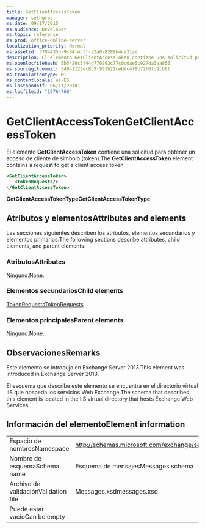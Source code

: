 ```yaml
---
title: GetClientAccessToken
manager: sethgros
ms.date: 09/17/2015
ms.audience: Developer
ms.topic: reference
ms.prod: office-online-server
localization_priority: Normal
ms.assetid: 3704435b-9c84-4cff-a2a0-8288b4ca31ae
description: El elemento GetClientAccessToken contiene una solicitud para obtener un acceso de cliente de símbolo (token).
ms.openlocfilehash: 5b5420c5f44d770293c77c0c0ae5c927da3aa856
ms.sourcegitcommit: 34041125dc8c5f993b21cebfc4f8b72f0fd2cb6f
ms.translationtype: MT
ms.contentlocale: es-ES
ms.lasthandoff: 06/11/2018
ms.locfileid: "19764768"
---
```

# <a name="getclientaccesstoken"></a><span data-ttu-id="8fb12-103">GetClientAccessToken</span><span class="sxs-lookup"><span data-stu-id="8fb12-103">GetClientAccessToken</span></span>

<span data-ttu-id="8fb12-104">El elemento **GetClientAccessToken** contiene una solicitud para obtener un acceso de cliente de símbolo (token).</span><span class="sxs-lookup"><span data-stu-id="8fb12-104">The **GetClientAccessToken** element contains a request to get a client access token.</span></span> 
  
```XML
<GetClientAccessToken>
   <TokenRequests/>
</GetClientAccessToken>
```

 <span data-ttu-id="8fb12-105">**GetClientAccessTokenType**</span><span class="sxs-lookup"><span data-stu-id="8fb12-105">**GetClientAccessTokenType**</span></span>
## <a name="attributes-and-elements"></a><span data-ttu-id="8fb12-106">Atributos y elementos</span><span class="sxs-lookup"><span data-stu-id="8fb12-106">Attributes and elements</span></span>

<span data-ttu-id="8fb12-107">Las secciones siguientes describen los atributos, elementos secundarios y elementos primarios.</span><span class="sxs-lookup"><span data-stu-id="8fb12-107">The following sections describe attributes, child elements, and parent elements.</span></span>
  
### <a name="attributes"></a><span data-ttu-id="8fb12-108">Atributos</span><span class="sxs-lookup"><span data-stu-id="8fb12-108">Attributes</span></span>

<span data-ttu-id="8fb12-109">Ninguno.</span><span class="sxs-lookup"><span data-stu-id="8fb12-109">None.</span></span>
  
### <a name="child-elements"></a><span data-ttu-id="8fb12-110">Elementos secundarios</span><span class="sxs-lookup"><span data-stu-id="8fb12-110">Child elements</span></span>

[<span data-ttu-id="8fb12-111">TokenRequests</span><span class="sxs-lookup"><span data-stu-id="8fb12-111">TokenRequests</span></span>](tokenrequests.md)
  
### <a name="parent-elements"></a><span data-ttu-id="8fb12-112">Elementos principales</span><span class="sxs-lookup"><span data-stu-id="8fb12-112">Parent elements</span></span>

<span data-ttu-id="8fb12-113">Ninguno.</span><span class="sxs-lookup"><span data-stu-id="8fb12-113">None.</span></span>
  
## <a name="remarks"></a><span data-ttu-id="8fb12-114">Observaciones</span><span class="sxs-lookup"><span data-stu-id="8fb12-114">Remarks</span></span>

<span data-ttu-id="8fb12-115">Este elemento se introdujo en Exchange Server 2013.</span><span class="sxs-lookup"><span data-stu-id="8fb12-115">This element was introduced in Exchange Server 2013.</span></span>
  
<span data-ttu-id="8fb12-116">El esquema que describe este elemento se encuentra en el directorio virtual IIS que hospeda los servicios Web Exchange.</span><span class="sxs-lookup"><span data-stu-id="8fb12-116">The schema that describes this element is located in the IIS virtual directory that hosts Exchange Web Services.</span></span>
  
## <a name="element-information"></a><span data-ttu-id="8fb12-117">Información del elemento</span><span class="sxs-lookup"><span data-stu-id="8fb12-117">Element information</span></span>

|||
|:-----|:-----|
|<span data-ttu-id="8fb12-118">Espacio de nombres</span><span class="sxs-lookup"><span data-stu-id="8fb12-118">Namespace</span></span>  <br/> |http://schemas.microsoft.com/exchange/services/2006/messages  <br/> |
|<span data-ttu-id="8fb12-119">Nombre de esquema</span><span class="sxs-lookup"><span data-stu-id="8fb12-119">Schema name</span></span>  <br/> |<span data-ttu-id="8fb12-120">Esquema de mensajes</span><span class="sxs-lookup"><span data-stu-id="8fb12-120">Messages schema</span></span>  <br/> |
|<span data-ttu-id="8fb12-121">Archivo de validación</span><span class="sxs-lookup"><span data-stu-id="8fb12-121">Validation file</span></span>  <br/> |<span data-ttu-id="8fb12-122">Messages.xsd</span><span class="sxs-lookup"><span data-stu-id="8fb12-122">messages.xsd</span></span>  <br/> |
|<span data-ttu-id="8fb12-123">Puede estar vacío</span><span class="sxs-lookup"><span data-stu-id="8fb12-123">Can be empty</span></span>  <br/> ||
   

